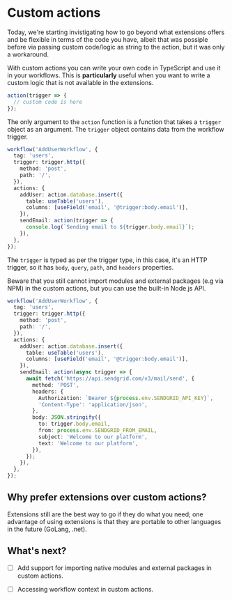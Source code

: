 # Custom actions

Today, we're starting invistigating how to go beyond what extensions offers and be flexible in terms of the code you have, albeit that was possiple before via passing custom code/logic as string to the action, but it was only a workaround.

With custom actions you can write your own code in TypeScript and use it in your workflows. This is **particularly** useful when you want to write a custom logic that is not available in the extensions.

```ts
action(trigger => {
  // custom code is here
});
```

The only argument to the `action` function is a function that takes a `trigger` object as an argument. The `trigger` object contains data from the workflow trigger.

```ts
workflow('AddUserWorkflow', {
  tag: 'users',
  trigger: trigger.http({
    method: 'post',
    path: '/',
  }),
  actions: {
    addUser: action.database.insert({
      table: useTable('users'),
      columns: [useField('email', '@trigger:body.email')],
    }),
    sendEmail: action(trigger => {
      console.log(`Sending email to ${trigger.body.email}`);
    }),
  },
});
```

The `trigger` is typed as per the trigger type, in this case, it's an HTTP trigger, so it has `body`, `query`, `path`, and `headers` properties.

Beware that you still cannot import modules and external packages (e.g via NPM) in the custom actions, but you can use the built-in Node.js API.

```ts
workflow('AddUserWorkflow', {
  tag: 'users',
  trigger: trigger.http({
    method: 'post',
    path: '/',
  }),
  actions: {
    addUser: action.database.insert({
      table: useTable('users'),
      columns: [useField('email', '@trigger:body.email')],
    }),
    sendEmail: action(async trigger => {
      await fetch('https://api.sendgrid.com/v3/mail/send', {
        method: 'POST',
        headers: {
          Authorization: `Bearer ${process.env.SENDGRID_API_KEY}`,
          'Content-Type': 'application/json',
        },
        body: JSON.stringify({
          to: trigger.body.email,
          from: process.env.SENDGRID_FROM_EMAIL,
          subject: 'Welcome to our platform',
          text: 'Welcome to our platform',
        }),
      });
    }),
  },
});
```

## Why prefer extensions over custom actions?

Extensions still are the best way to go if they do what you need; one advantage of using extensions is that they are portable to other languages in the future (GoLang, .net).

## What's next?

- [ ] Add support for importing native modules and external packages in custom actions.
- [ ] Accessing workflow context in custom actions.

